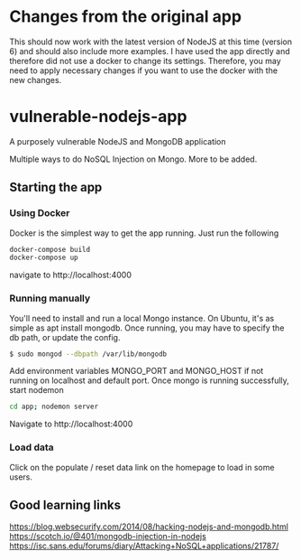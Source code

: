 # Changes from the original app

This should now work with the latest version of NodeJS at this time (version 6) and should also include more examples. I have used the app directly and therefore did not use a docker to change its settings. Therefore, you may need to apply necessary changes if you want to use the docker with the new changes.

# vulnerable-nodejs-app

A purposely vulnerable NodeJS and MongoDB application

Multiple ways to do NoSQL Injection on Mongo. More to be added.

## Starting the app


### Using Docker
Docker is the simplest way to get the app running. Just run the following

```bash
docker-compose build
docker-compose up
```

navigate to http://localhost:4000

### Running manually

You'll need to install and run a local Mongo instance. On Ubuntu, it's as simple as apt install mongodb. Once running, you may have to specify the db path, or update the config.

```bash
$ sudo mongod --dbpath /var/lib/mongodb
```

Add environment variables MONGO_PORT and MONGO_HOST if not running on localhost and default port. Once mongo is running successfully, start nodemon

```bash
cd app; nodemon server
```

Navigate to http://localhost:4000

### Load data
Click on the populate / reset data link on the homepage to load in some users.

## Good learning links
https://blog.websecurify.com/2014/08/hacking-nodejs-and-mongodb.html
https://scotch.io/@401/mongodb-injection-in-nodejs
https://isc.sans.edu/forums/diary/Attacking+NoSQL+applications/21787/
